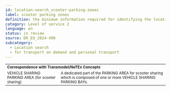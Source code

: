 ```yaml
---
id: location-search_scooter-parking-zones
label: scooter parking zones
definition: the minimum information required for identifying the location of scooter parking zones (guarded and unguarded).
category: Level of service 2
language: en
status: in review
source: DR_EU_2024-490
subcategory:
  - Location search
  - for transport on demand and personal transport
---
```


<table style="font-size: smaller; width: 100%;">
    <tr>
    <th colspan="2" style="text-align: left;">Correspondence with Transmodel/NeTEx Concepts</th>
    <tr>
        <td>VEHICLE SHARING PARKING AREA (for scooter sharing)</td>
        <td>A dedicated part of the PARKING AREA for scooter sharing which is composed of one or more VEHICLE SHARING PARKING BAYs.</td>
    </tr>
</table>

